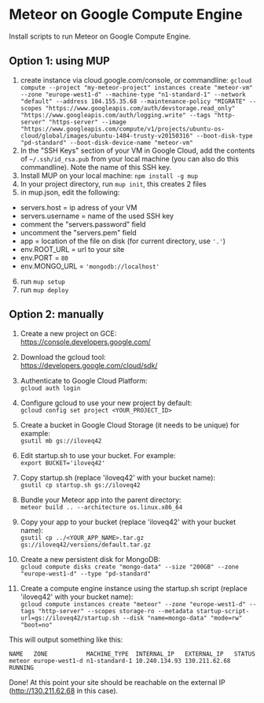 # Meteor on Google Compute Engine
Install scripts to run Meteor on Google Compute Engine.

## Option 1: using MUP
1. create instance via cloud.google.com/console, or commandline: `gcloud compute --project "my-meteor-project" instances create "meteor-vm" --zone "europe-west1-d" --machine-type "n1-standard-1" --network "default" --address 104.155.35.68 --maintenance-policy "MIGRATE" --scopes "https://www.googleapis.com/auth/devstorage.read_only" "https://www.googleapis.com/auth/logging.write" --tags "http-server" "https-server" --image "https://www.googleapis.com/compute/v1/projects/ubuntu-os-cloud/global/images/ubuntu-1404-trusty-v20150316" --boot-disk-type "pd-standard" --boot-disk-device-name "meteor-vm"`
2. In the "SSH Keys" section of your VM in Google Cloud, add the contents of `~/.ssh/id_rsa.pub` from your local machine (you can also do this commandline). Note the name of this SSH key.
3. Install MUP on your local machine: `npm install -g mup`
4. In your project directory, run `mup init`, this creates 2 files
5. in mup.json, edit the following:
  - servers.host = ip adress of your VM
  - servers.username = name of the used SSH key
  - comment the "servers.password" field
  - uncomment the "servers.pem" field
  - app = location of the file on disk (for current directory, use `'.'`)
  - env.ROOT_URL = url to your site
  - env.PORT = `80`
  - env.MONGO_URL = `'mongodb://localhost'`
6. run `mup setup`
7. run `mup deploy`


## Option 2: manually 
1. Create a new project on GCE:  
   https://console.developers.google.com/

2. Download the gcloud tool:  
   https://developers.google.com/cloud/sdk/

3. Authenticate to Google Cloud Platform:  
   `gcloud auth login`

4. Configure gcloud to use your new project by default:  
   `gcloud config set project <YOUR_PROJECT_ID>`

5. Create a bucket in Google Cloud Storage (it needs to be unique) for example:  
   `gsutil mb gs://iloveq42`

6. Edit startup.sh to use your bucket. For example:  
   `export BUCKET='iloveq42'`

7. Copy startup.sh (replace 'iloveq42' with your bucket name):  
   `gsutil cp startup.sh gs://iloveq42`

8. Bundle your Meteor app into the parent directory:  
   `meteor build .. --architecture os.linux.x86_64`

9. Copy your app to your bucket (replace 'iloveq42' with your bucket name):  
   `gsutil cp ../<YOUR_APP_NAME>.tar.gz gs://iloveq42/versions/default.tar.gz`

10. Create a new persistent disk for MongoDB:  
    `gcloud compute disks create "mongo-data" --size "200GB" --zone "europe-west1-d" --type "pd-standard"`

11. Create a compute engine instance using the startup.sh script (replace 'iloveq42' with your bucket name):  
    `gcloud compute instances create "meteor" --zone "europe-west1-d" --tags "http-server" --scopes storage-ro --metadata startup-script-url=gs://iloveq42/startup.sh --disk "name=mongo-data" "mode=rw" "boot=no"`

This will output something like this:

    NAME   ZONE           MACHINE_TYPE  INTERNAL_IP   EXTERNAL_IP   STATUS
    meteor europe-west1-d n1-standard-1 10.240.134.93 130.211.62.68 RUNNING

Done! At this point your site should be reachable on the external IP (http://130.211.62.68 in this case).


